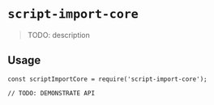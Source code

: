 # `script-import-core`

> TODO: description

## Usage

```
const scriptImportCore = require('script-import-core');

// TODO: DEMONSTRATE API
```
